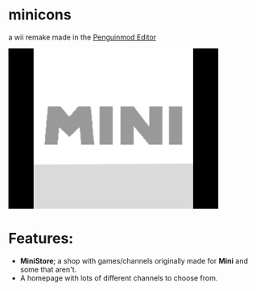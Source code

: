# minicons
a wii remake made in the [Penguinmod Editor](https://studio.penguinmod.com/editor.html)

![](/img/favicon.png)

# Features:
- **MiniStore**; a shop with games/channels originally made for **Mini** and some that aren't.
- A homepage with lots of different channels to choose from.
